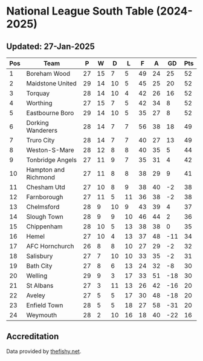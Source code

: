 # National League South Table (2024-2025)
## Updated: 27-Jan-2025

| Pos | Team | P | W | D | L | F | A | GD | Pts |
| --- | --- | --- | --- | --- | --- | --- | --- | --- | --- |
| 1 | Boreham Wood | 27 | 15 | 7 | 5 | 49 | 24 | 25 | 52 |
| 2 | Maidstone United | 29 | 14 | 10 | 5 | 45 | 25 | 20 | 52 |
| 3 | Torquay | 28 | 14 | 10 | 4 | 42 | 26 | 16 | 52 |
| 4 | Worthing | 27 | 15 | 7 | 5 | 42 | 34 | 8 | 52 |
| 5 | Eastbourne Boro | 29 | 14 | 10 | 5 | 35 | 27 | 8 | 52 |
| 6 | Dorking Wanderers | 28 | 14 | 7 | 7 | 56 | 38 | 18 | 49 |
| 7 | Truro City | 28 | 14 | 7 | 7 | 40 | 27 | 13 | 49 |
| 8 | Weston-S-Mare | 28 | 12 | 8 | 8 | 40 | 35 | 5 | 44 |
| 9 | Tonbridge Angels | 27 | 11 | 9 | 7 | 35 | 31 | 4 | 42 |
| 10 | Hampton and Richmond | 27 | 11 | 8 | 8 | 38 | 29 | 9 | 41 |
| 11 | Chesham Utd | 27 | 10 | 8 | 9 | 38 | 40 | -2 | 38 |
| 12 | Farnborough | 27 | 11 | 5 | 11 | 36 | 38 | -2 | 38 |
| 13 | Chelmsford | 28 | 9 | 10 | 9 | 43 | 39 | 4 | 37 |
| 14 | Slough Town | 28 | 9 | 9 | 10 | 46 | 44 | 2 | 36 |
| 15 | Chippenham | 28 | 10 | 5 | 13 | 38 | 38 | 0 | 35 |
| 16 | Hemel | 27 | 10 | 4 | 13 | 37 | 48 | -11 | 34 |
| 17 | AFC Hornchurch | 26 | 8 | 8 | 10 | 27 | 29 | -2 | 32 |
| 18 | Salisbury | 27 | 7 | 10 | 10 | 33 | 35 | -2 | 31 |
| 19 | Bath City | 27 | 8 | 6 | 13 | 24 | 32 | -8 | 30 |
| 20 | Welling | 29 | 9 | 3 | 17 | 33 | 51 | -18 | 30 |
| 21 | St Albans | 27 | 3 | 11 | 13 | 26 | 42 | -16 | 20 |
| 22 | Aveley | 27 | 5 | 5 | 17 | 30 | 48 | -18 | 20 |
| 23 | Enfield Town | 28 | 5 | 5 | 18 | 27 | 58 | -31 | 20 |
| 24 | Weymouth | 28 | 2 | 10 | 16 | 18 | 40 | -22 | 16 |

## Accreditation 

Data provided by [thefishy.net](https://www.thefishy.net/).